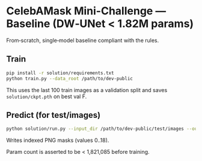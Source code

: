 
# CelebAMask Mini-Challenge — Baseline (DW‑UNet < 1.82M params)

From‑scratch, single‑model baseline compliant with the rules.

## Train
```bash
pip install -r solution/requirements.txt
python train.py --data_root /path/to/dev-public
```
This uses the last 100 train images as a validation split and saves `solution/ckpt.pth` on best val F.

## Predict (for test/images)
```bash
python solution/run.py --input_dir /path/to/dev-public/test/images --output_dir ./masks --ckpt solution/ckpt.pth
```
Writes indexed PNG masks (values 0..18).

Param count is asserted to be < 1,821,085 before training.
